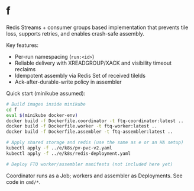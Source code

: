 # f

Redis Streams + consumer groups based implementation that prevents tile loss, supports retries, and enables crash-safe assembly.

Key features:
- Per-run namespacing (`run:<id>`)
- Reliable delivery with XREADGROUP/XACK and visibility timeout reclaims
- Idempotent assembly via Redis Set of received tileIds
- Ack-after-durable-write policy in assembler

Quick start (minikube assumed):
```bash
# Build images inside minikube
cd f
eval $(minikube docker-env)
docker build -f Dockerfile.coordinator -t ftq-coordinator:latest ..
docker build -f Dockerfile.worker -t ftq-worker:latest ..
docker build -f Dockerfile.assembler -t ftq-assembler:latest ..

# Apply shared storage and redis (use the same as e or an HA setup)
kubectl apply -f ../e/k8s/pv-pvc-v2.yaml
kubectl apply -f ../e/k8s/redis-deployment.yaml

# Deploy FTQ worker/assembler manifests (not included here yet)
```

Coordinator runs as a Job; workers and assembler as Deployments. See code in `cmd/*`.

